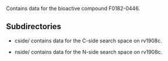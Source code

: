 Contains data for the bioactive compound F0182-0446.

## Subdirectories

- cside/ contains data for the C-side search space on rv1908c.

- nside/ contains data for the N-side search space on rv1908c.

